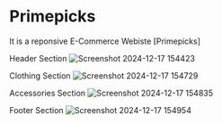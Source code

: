 # Primepicks
It is a reponsive E-Commerce Webiste [Primepicks]

Header Section
![Screenshot 2024-12-17 154423](https://github.com/user-attachments/assets/c3e62f87-87af-4c16-a317-cd5bf5300ae6)

Clothing Section
![Screenshot 2024-12-17 154729](https://github.com/user-attachments/assets/f2cbb28c-a5ba-44ad-b782-270f1d632728)

Accessories Section
![Screenshot 2024-12-17 154835](https://github.com/user-attachments/assets/2d284c5c-3969-4038-ac7d-fc9a9bfb9fde)

Footer Section
![Screenshot 2024-12-17 154954](https://github.com/user-attachments/assets/7cf069ce-926e-4b5d-b220-6f3c4f8035d2)

